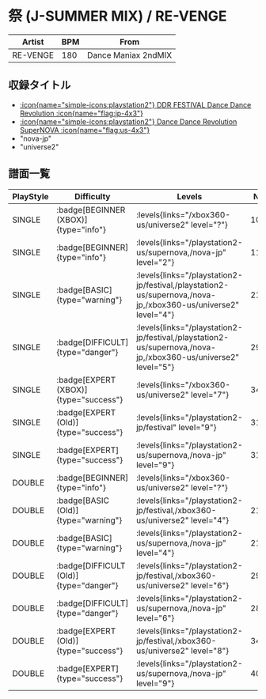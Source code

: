 # 祭 (J-SUMMER MIX) / RE-VENGE

|Artist|BPM|From|
|------|---|----|
|RE-VENGE|180|Dance Maniax 2ndMIX|

## 収録タイトル

- [:icon{name="simple-icons:playstation2"} DDR FESTIVAL Dance Dance Revolution :icon{name="flag:jp-4x3"}](/playstation2-jp/festival)
- [:icon{name="simple-icons:playstation2"} Dance Dance Revolution SuperNOVA :icon{name="flag:us-4x3"}](/playstation2-us/supernova)
- "nova-jp"
- "universe2"

## 譜面一覧

|PlayStyle|Difficulty|Levels|Notes|Movie|
|---------|----------|------|-----|-----|
|SINGLE| :badge[BEGINNER (XBOX)]{type="info"}| :levels{links="/xbox360-us/universe2" level="?"}|107/0||
|SINGLE| :badge[BEGINNER]{type="info"}| :levels{links="/playstation2-us/supernova,/nova-jp" level="2"}|115/0||
|SINGLE| :badge[BASIC]{type="warning"}| :levels{links="/playstation2-jp/festival,/playstation2-us/supernova,/nova-jp,/xbox360-us/universe2" level="4"}|213/24||
|SINGLE| :badge[DIFFICULT]{type="danger"}| :levels{links="/playstation2-jp/festival,/playstation2-us/supernova,/nova-jp,/xbox360-us/universe2" level="5"}|291/16||
|SINGLE| :badge[EXPERT (XBOX)]{type="success"}| :levels{links="/xbox360-us/universe2" level="7"}|345/39||
|SINGLE| :badge[EXPERT (Old)]{type="success"}| :levels{links="/playstation2-jp/festival" level="9"}|316/20||
|SINGLE| :badge[EXPERT]{type="success"}| :levels{links="/playstation2-us/supernova,/nova-jp" level="9"}|312/21||
|DOUBLE| :badge[BEGINNER]{type="info"}| :levels{links="/xbox360-us/universe2" level="?"}|||
|DOUBLE| :badge[BASIC (Old)]{type="warning"}| :levels{links="/playstation2-jp/festival,/xbox360-us/universe2" level="4"}|211/25||
|DOUBLE| :badge[BASIC]{type="warning"}| :levels{links="/playstation2-us/supernova,/nova-jp" level="4"}|219/2||
|DOUBLE| :badge[DIFFICULT (Old)]{type="danger"}| :levels{links="/playstation2-jp/festival,/xbox360-us/universe2" level="6"}|296/17||
|DOUBLE| :badge[DIFFICULT]{type="danger"}| :levels{links="/playstation2-us/supernova,/nova-jp" level="6"}|284/23||
|DOUBLE| :badge[EXPERT (Old)]{type="success"}| :levels{links="/playstation2-jp/festival,/xbox360-us/universe2" level="8"}|340/41||
|DOUBLE| :badge[EXPERT]{type="success"}| :levels{links="/playstation2-us/supernova,/nova-jp" level="9"}|408/3||
